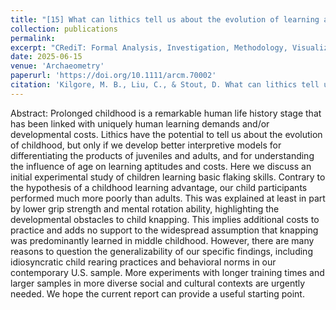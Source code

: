 ```yaml
---
title: "[15] What can lithics tell us about the evolution of learning and development?"
collection: publications
permalink: 
excerpt: "CRediT: Formal Analysis, Investigation, Methodology, Visualization, Writing – review & editing"
date: 2025-06-15
venue: 'Archaeometry'
paperurl: 'https://doi.org/10.1111/arcm.70002'
citation: 'Kilgore, M. B., Liu, C., & Stout, D. What can lithics tell us about the evolution of learning and development?. <i>Archaeometry</i>. doi: 10.1111/arcm.70002.' 
---
```

Abstract: Prolonged childhood is a remarkable human life history stage that has been linked with uniquely human learning demands and/or developmental costs. Lithics have the potential to tell us about the evolution of childhood, but only if we develop better interpretive models for differentiating the products of juveniles and adults, and for understanding the influence of age on learning aptitudes and costs. Here we discuss an initial experimental study of children learning basic flaking skills. Contrary to the hypothesis of a childhood learning advantage, our child participants performed much more poorly than adults. This was explained at least in part by lower grip strength and mental rotation ability, highlighting the developmental obstacles to child knapping. This implies additional costs to practice and adds no support to the widespread assumption that knapping was predominantly learned in middle childhood. However, there are many reasons to question the generalizability of our specific findings, including idiosyncratic child rearing practices and behavioral norms in our contemporary U.S. sample. More experiments with longer training times and larger samples in more diverse social and cultural contexts are urgently needed. We hope the current report can provide a useful starting point.
